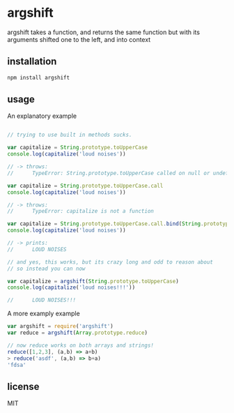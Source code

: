 # argshift

argshift takes a function, and returns the same function but with its arguments shifted one to the left, and into context

## installation

```bash
npm install argshift
```

## usage

An explanatory example
```js

// trying to use built in methods sucks.

var capitalize = String.prototype.toUpperCase
console.log(capitalize('loud noises'))

// -> throws:
//      TypeError: String.prototype.toUpperCase called on null or undefined

var capitalize = String.prototype.toUpperCase.call
console.log(capitalize('loud noises'))

// -> throws:
//      TypeError: capitalize is not a function

var capitalize = String.prototype.toUpperCase.call.bind(String.prototype.toUpperCase)
console.log(capitalize('loud noises'))

// -> prints:
//      LOUD NOISES

// and yes, this works, but its crazy long and odd to reason about
// so instead you can now

var capitalize = argshift(String.prototype.toUpperCase)
console.log(capitalize('loud noises!!!'))

//      LOUD NOISES!!!
```

A more examply example

```js
var argshift = require('argshift')
var reduce = argshift(Array.prototype.reduce)

// now reduce works on both arrays and strings!
reduce([1,2,3], (a,b) => a+b)
> reduce('asdf', (a,b) => b+a)
'fdsa'
```

## license

MIT
